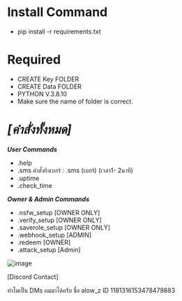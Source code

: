 # Install Command
- pip install -r requirements.txt

# Required
- CREATE Key FOLDER
- CREATE Data FOLDER
- PYTHON V.3.8.10
- Make sure the name of folder is correct.

# **_[คำสั่งทั้งหมด]_**


**_User Commands_** 
- .help 
- .sms คำสั่งยิงเบอร์ : .sms (เบอร์) (เวลา1- 2นาที) 
- .uptime 
- .check_time 

**_Owner & Admin Commands_** 
- .nsfw_setup [OWNER ONLY] 
- .verify_setup [OWNER ONLY] 
- .saverole_setup [OWNER ONLY] 
- .webhook_setup [ADMIN] 
- .redeem [OWNER] 
- .attack_setup [Admin]

![image](https://github.com/4levy/apzq/assets/100963276/19e400c5-c78b-4081-a7f5-073b8109f97f)

[Discord Contact]
 
ทำไมเป็น DMs ผมมาได้ครับ ชื่อ alow_z ID 1181316153478479883
